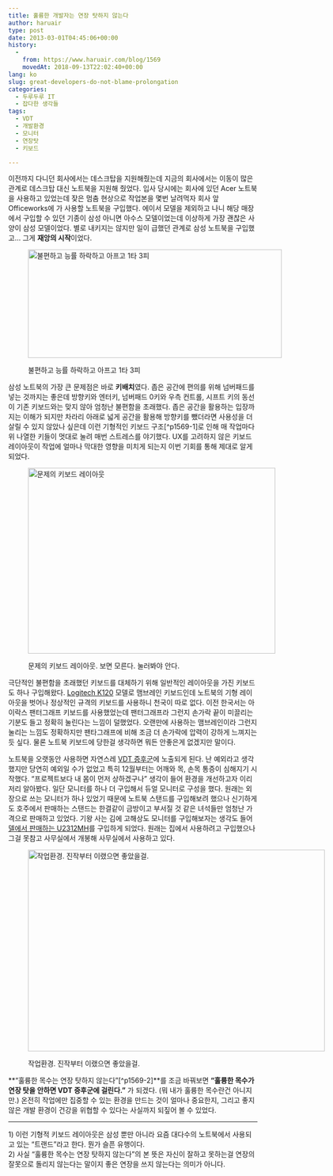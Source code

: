 ```yaml
---
title: 훌륭한 개발자는 연장 탓하지 않는다
author: haruair
type: post
date: 2013-03-01T04:45:06+00:00
history:
  - 
    from: https://www.haruair.com/blog/1569
    movedAt: 2018-09-13T22:02:40+00:00
lang: ko
slug: great-developers-do-not-blame-prolongation
categories:
  - 두루두루 IT
  - 잡다한 생각들
tags:
  - VDT
  - 개발환경
  - 모니터
  - 연장탓
  - 키보드

---
```

이전까지 다니던 회사에서는 데스크탑을 지원해줬는데 지금의 회사에서는 이동이 많은 관계로 데스크탑 대신 노트북을 지원해 줬었다. 입사 당시에는 회사에 있던 Acer 노트북을 사용하고 있었는데 잦은 멈춤 현상으로 작업본을 몇번 날려먹자 회사 앞 Officeworks에 가 사용할 노트북을 구입했다. 에이서 모델을 제외하고 나니 해당 매장에서 구입할 수 있던 기종이 삼성 아니면 아수스 모델이었는데 이상하게 가장 괜찮은 사양이 삼성 모델이었다. 별로 내키지는 않지만 일이 급했던 관계로 삼성 노트북을 구입했고&#8230; 그게 **재앙의 시작**이었다.<figure id="attachment_1576" style="width: 513px" class="wp-caption aligncenter">

[<img data-attachment-id="1576" data-permalink="https://edykim.com/blog/1569/orz" data-orig-file="https://edykim.com/wp-content/uploads/2013/03/orz.jpg?fit=513%2C219&ssl=1" data-orig-size="513,219" data-comments-opened="1" data-image-meta="{&quot;aperture&quot;:&quot;0&quot;,&quot;credit&quot;:&quot;&quot;,&quot;camera&quot;:&quot;&quot;,&quot;caption&quot;:&quot;&quot;,&quot;created_timestamp&quot;:&quot;0&quot;,&quot;copyright&quot;:&quot;&quot;,&quot;focal_length&quot;:&quot;0&quot;,&quot;iso&quot;:&quot;0&quot;,&quot;shutter_speed&quot;:&quot;0&quot;,&quot;title&quot;:&quot;&quot;}" data-image-title="orz" data-image-description="" data-medium-file="https://edykim.com/wp-content/uploads/2013/03/orz.jpg?fit=300%2C128&ssl=1" data-large-file="https://edykim.com/wp-content/uploads/2013/03/orz.jpg?fit=513%2C219&ssl=1" src="https://haruair.com/wp-content/uploads/2013/03/orz.jpg?resize=513%2C219" alt="불편하고 능률 하락하고 아프고 1타 3피" width="513" height="219" class="size-full wp-image-1576" srcset="https://edykim.com/wp-content/uploads/2013/03/orz.jpg?w=513&ssl=1 513w, https://edykim.com/wp-content/uploads/2013/03/orz.jpg?resize=300%2C128&ssl=1 300w" sizes="(max-width: 513px) 100vw, 513px" data-recalc-dims="1" />][1]<figcaption class="wp-caption-text">불편하고 능률 하락하고 아프고 1타 3피</figcaption></figure> 

삼성 노트북의 가장 큰 문제점은 바로 **키배치**였다. 좁은 공간에 편의를 위해 넘버패드를 넣는 것까지는 좋은데 방향키와 엔터키, 넘버패드 0키와 우측 컨트롤, 시프트 키의 동선이 기존 키보드와는 맞지 않아 엄청난 불편함을 초래했다. 좁은 공간을 활용하는 입장까지는 이해가 되지만 차라리 아래로 넓게 공간을 활용해 방향키를 뺐더라면 사용성을 더 살릴 수 있지 않았나 싶은데 이런 기형적인 키보드 구조[^p1569-1]로 인해 매 작업마다 위 나열한 키들이 멋대로 눌려 매번 스트레스를 야기했다. UX를 고려하지 않은 키보드 레이아웃이 작업에 얼마나 막대한 영향을 미치게 되는지 이번 기회를 통해 제대로 알게 되었다.<figure id="attachment_1571" style="width: 500px" class="wp-caption aligncenter">

[<img data-attachment-id="1571" data-permalink="https://edykim.com/blog/1569/samsung-keyboard" data-orig-file="https://edykim.com/wp-content/uploads/2013/03/samsung-keyboard.jpg?fit=500%2C375&ssl=1" data-orig-size="500,375" data-comments-opened="1" data-image-meta="{&quot;aperture&quot;:&quot;0&quot;,&quot;credit&quot;:&quot;&quot;,&quot;camera&quot;:&quot;Nexus 4&quot;,&quot;caption&quot;:&quot;&quot;,&quot;created_timestamp&quot;:&quot;1039348800&quot;,&quot;copyright&quot;:&quot;&quot;,&quot;focal_length&quot;:&quot;4.6&quot;,&quot;iso&quot;:&quot;1300&quot;,&quot;shutter_speed&quot;:&quot;0.05&quot;,&quot;title&quot;:&quot;&quot;}" data-image-title="Samsung Notebook Keyboard Layout" data-image-description="" data-medium-file="https://edykim.com/wp-content/uploads/2013/03/samsung-keyboard.jpg?fit=300%2C225&ssl=1" data-large-file="https://edykim.com/wp-content/uploads/2013/03/samsung-keyboard.jpg?fit=500%2C375&ssl=1" src="https://haruair.com/wp-content/uploads/2013/03/samsung-keyboard.jpg?resize=500%2C375" alt="문제의 키보드 레이아웃" width="500" height="375" class="size-full wp-image-1571" srcset="https://edykim.com/wp-content/uploads/2013/03/samsung-keyboard.jpg?w=500&ssl=1 500w, https://edykim.com/wp-content/uploads/2013/03/samsung-keyboard.jpg?resize=300%2C225&ssl=1 300w" sizes="(max-width: 500px) 100vw, 500px" data-recalc-dims="1" />][2]<figcaption class="wp-caption-text">문제의 키보드 레이아웃. 보면 모른다. 눌러봐야 안다.</figcaption></figure> 

극단적인 불편함을 초래했던 키보드를 대체하기 위해 일반적인 레이아웃을 가진 키보드도 하나 구입해왔다. <a href="http://www.logitech.com/en-us/product/6692?crid=26" target="_blank">Logitech K120</a> 모델로 맴브레인 키보드인데 노트북의 기형 레이아웃을 벗어나 정상적인 규격의 키보드를 사용하니 천국이 따로 없다. 이전 한국서는 아이락스 팬터그래프 키보드를 사용했었는데 팬터그래프라 그런지 손가락 끝이 미끌리는 기분도 들고 정확히 눌린다는 느낌이 덜했었다. 오랜만에 사용하는 맴브레인이라 그런지 눌리는 느낌도 정확하지만 팬타그래프에 비해 조금 더 손가락에 압력이 강하게 느껴지는듯 싶다. 물론 노트북 키보드에 당한걸 생각하면 뭐든 안좋은게 없겠지만 말이다.

노트북을 오랫동안 사용하면 자연스레 <a href="http://ko.wikipedia.org/wiki/VDT_%EC%A6%9D%ED%9B%84%EA%B5%B0" target="_blank">VDT 증후군</a>에 노출되게 된다. 난 예외라고 생각했지만 당연히 예외일 수가 없었고 특히 12월부터는 어깨와 목, 손목 통증이 심해지기 시작했다. &#8220;프로젝트보다 내 몸이 먼저 상하겠구나&#8221; 생각이 들어 환경을 개선하고자 이리저리 알아봤다. 일단 모니터를 하나 더 구입해서 듀얼 모니터로 구성을 했다. 원래는 외장으로 쓰는 모니터가 하나 있었기 때문에 노트북 스탠드를 구입해보려 했으나 신기하게도 호주에서 판매하는 스탠드는 한결같이 금방이고 부서질 것 같은 녀석들만 엄청난 가격으로 판매하고 있었다. 기왕 사는 김에 고해상도 모니터를 구입해보자는 생각도 들어 <a href="http://accessories.us.dell.com/sna/productdetail.aspx?c=us&#038;cs=19&#038;l=en&#038;sku=320-2807" target="_blank">델에서 판매하는 U2312MH</a>를 구입하게 되었다. 원래는 집에서 사용하려고 구입했으나 그걸 못참고 사무실에서 개봉해 사무실에서 사용하고 있다.<figure id="attachment_1572" style="width: 600px" class="wp-caption aligncenter">

[<img data-attachment-id="1572" data-permalink="https://edykim.com/blog/1569/feel-desktop" data-orig-file="https://edykim.com/wp-content/uploads/2013/03/feel-desktop.jpg?fit=600%2C407&ssl=1" data-orig-size="600,407" data-comments-opened="1" data-image-meta="{&quot;aperture&quot;:&quot;0&quot;,&quot;credit&quot;:&quot;&quot;,&quot;camera&quot;:&quot;Nexus 4&quot;,&quot;caption&quot;:&quot;&quot;,&quot;created_timestamp&quot;:&quot;1362136904&quot;,&quot;copyright&quot;:&quot;&quot;,&quot;focal_length&quot;:&quot;0&quot;,&quot;iso&quot;:&quot;0&quot;,&quot;shutter_speed&quot;:&quot;0&quot;,&quot;title&quot;:&quot;&quot;}" data-image-title="Workplace" data-image-description="" data-medium-file="https://edykim.com/wp-content/uploads/2013/03/feel-desktop.jpg?fit=300%2C203&ssl=1" data-large-file="https://edykim.com/wp-content/uploads/2013/03/feel-desktop.jpg?fit=600%2C407&ssl=1" src="https://haruair.com/wp-content/uploads/2013/03/feel-desktop.jpg?resize=600%2C407" alt="작업환경. 진작부터 이랬으면 좋았을걸." width="600" height="407" class="size-full wp-image-1572" srcset="https://edykim.com/wp-content/uploads/2013/03/feel-desktop.jpg?w=600&ssl=1 600w, https://edykim.com/wp-content/uploads/2013/03/feel-desktop.jpg?resize=300%2C203&ssl=1 300w" sizes="(max-width: 600px) 100vw, 600px" data-recalc-dims="1" />][3]<figcaption class="wp-caption-text">작업환경. 진작부터 이랬으면 좋았을걸.</figcaption></figure> 

**&#8220;훌륭한 목수는 연장 탓하지 않는다&#8221;[^p1569-2]**를 조금 바꿔보면 **&#8220;훌륭한 목수가 연장 탓을 안하면 VDT 증후군에 걸린다.&#8221;** 가 되겠다. (뭐 내가 훌륭한 목수란건 아니지만.) 온전히 작업에만 집중할 수 있는 환경을 만드는 것이 얼마나 중요한지, 그리고 좋지 않은 개발 환경이 건강을 위협할 수 있다는 사실까지 되짚어 볼 수 있었다.

* * *

<div class="footnote">
  <div id="fn:p1569-1">
    1) 이런 기형적 키보드 레이아웃은 삼성 뿐만 아니라 요즘 대다수의 노트북에서 사용되고 있는 &#8220;트랜드&#8221;라고 한다. 뭔가 슬픈 유행이다.
  </div>
  
  <div id="fn:p1569-2">
    2) 사실 &#8220;훌륭한 목수는 연장 탓하지 않는다&#8221;의 본 뜻은 자신이 잘하고 못하는걸 연장의 잘못으로 돌리지 않는다는 말이지 좋은 연장을 쓰지 않는다는 의미가 아니다.
  </div>
</div>

 [1]: https://haruair.com/wp-content/uploads/2013/03/orz.jpg
 [2]: https://haruair.com/wp-content/uploads/2013/03/samsung-keyboard.jpg
 [3]: https://haruair.com/wp-content/uploads/2013/03/feel-desktop.jpg